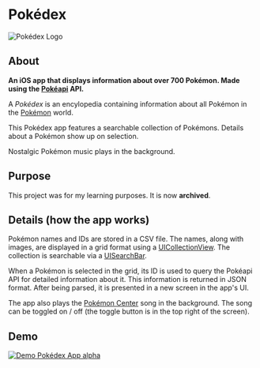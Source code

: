 # Pokédex 

![Pokédex Logo](https://cdn.bulbagarden.net/upload/archive/4/4b/20100413180610%21Pokédex_logo.png)

## About

**An iOS app that displays information about over 700 Pokémon. Made using the [Pokéapi](http://pokeapi.co/about/) API.**

A *Pokédex* is an encylopedia containing information about all Pokémon in the [Pokémon][3] world.
 
This Pokédex app features a searchable collection of Pokémons. Details about a Pokémon show up on selection.  

Nostalgic Pokémon music plays in the background.

## Purpose

This project was for my learning purposes. It is now **archived**.

## Details (how the app works)

Pokémon names and IDs are stored in a CSV file. The names, along with images, are displayed in a grid format using a [UICollectionView][1]. The collection is searchable via a [UISearchBar][2].

When a Pokémon is selected in the grid, its ID is used to query the Pokéapi API for detailed information about it. This information is returned in JSON format. After being parsed, it is presented in a new screen in the app's UI.

The app also plays the [Pokémon Center](https://www.youtube.com/watch?v=sblFkwwFnQU) song in the background. The song can be toggled on / off (the toggle button is in the top right of the screen).

## Demo

[![Demo Pokédex App alpha](https://media.giphy.com/media/xUPGcEZbHc9pAup5n2/giphy.gif)](https://giphy.com/gifs/ios-pokmon-pokdex-xUPGcEZbHc9pAup5n2/)  

[1]: https://developer.apple.com/documentation/uikit/uicollectionview
[2]: https://developer.apple.com/documentation/uikit/uisearchbar
[3]: https://en.wikipedia.org/wiki/Pokémon
